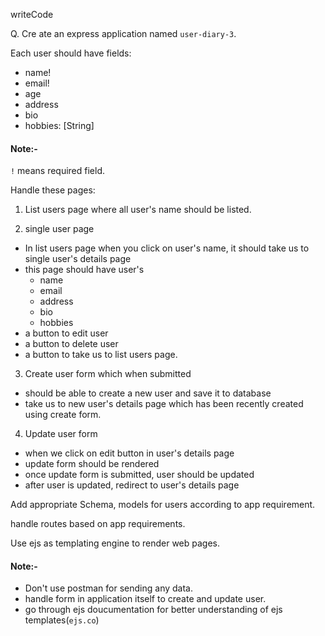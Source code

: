 writeCode

Q. Cre ate an express application named `user-diary-3`.

Each user should have fields:

- name!
- email!
- age
- address
- bio
- hobbies: [String]

#### Note:-

`!` means required field.

Handle these pages:

1. List users page where all user's name should be listed.

2. single user page

- In list users page when you click on user's name, it should take us to single user's details page
- this page should have user's
  - name
  - email
  - address
  - bio
  - hobbies
- a button to edit user
- a button to delete user
- a button to take us to list users page.

3. Create user form which when submitted

- should be able to create a new user and save it to database
- take us to new user's details page which has been recently created using create form.

4. Update user form

- when we click on edit button in user's details page
- update form should be rendered
- once update form is submitted, user should be updated
- after user is updated, redirect to user's details page

Add appropriate Schema, models for users according to app requirement.

handle routes based on app requirements.

Use ejs as templating engine to render web pages.

#### Note:-

- Don't use postman for sending any data.
- handle form in application itself to create and update user.
- go through ejs doucumentation for better understanding of ejs templates(`ejs.co`)
